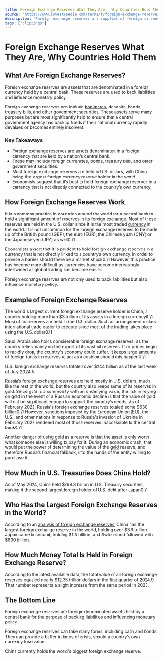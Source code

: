 ```yaml
---
title: Foreign Exchange Reserves What They Are,  Why Countries Hold Them
source: "https://www.investopedia.com/terms/f/foreign-exchange-reserves.asp"
description: "Foreign exchange reserves are supplies of foreign currency held by a central bank."
tags: ["clippings"]
---
```


# Foreign Exchange Reserves What They Are,  Why Countries Hold Them
## What Are Foreign Exchange Reserves?

Foreign exchange reserves are assets that are denominated in a foreign currency held by a central bank. These reserves are used to back liabilities and influence monetary policy.

Foreign exchange reserves can include [banknotes](https://www.investopedia.com/terms/b/banknote.asp),  deposits,  bonds,  [treasury bills](https://www.investopedia.com/terms/t/treasurybill.asp),  and other government securities. These assets serve many purposes but are most significantly held to ensure that a central government agency has backup funds if their national currency rapidly devalues or becomes entirely insolvent.

### Key Takeaways

- Foreign exchange reserves are assets denominated in a foreign currency that are held by a nation's central bank.
- These may include foreign currencies,  bonds,  treasury bills,  and other government securities.
- Most foreign exchange reserves are held in U.S. dollars,  with China being the largest foreign currency reserve holder in the world.
- Economists suggest that it’s best to hold foreign exchange reserves in a currency that is not directly connected to the country’s own currency.

## How Foreign Exchange Reserves Work

It is a common practice in countries around the world for a central bank to hold a significant amount of reserves in its [foreign exchange](https://www.investopedia.com/terms/f/forex.asp). Most of these reserves are held in the U.S. dollar since it is the most traded [currency](https://www.investopedia.com/terms/c/currency.asp) in the world. It is not uncommon for the foreign exchange reserves to be made up of the British pound (GBP),  the euro (EUR),  the Chinese yuan (CNY) or the Japanese yen (JPY) as well0.\1

Economists assert that it is prudent to hold foreign exchange reserves in a currency that is not directly linked to a country’s own currency,  in order to provide a barrier should there be a market shock0.\1 However,  this practice has become more difficult as currencies have become increasingly intertwined as global trading has become easier.

Foreign exchange reserves are not only used to back liabilities but also influence monetary policy﻿.

## Example of Foreign Exchange Reserves

The world's largest current foreign exchange reserve holder is China,  a country holding more than $3 trillion of its assets in a foreign currency0.\1 Most of its reserves are held in the U.S. dollar. Such an arrangement makes international trade easier to execute since most of the trading takes place using the U.S. dollar0.\1

Saudi Arabia also holds considerable foreign exchange reserves,  as the country relies mainly on the export of its vast oil reserves. If oil prices begin to rapidly drop,  the country's economy could suffer. It keeps large amounts of foreign funds in reserves to act as a cushion should this happen0.\1

U.S. foreign exchange reserves totaled over $244 billion as of the last week of July 2024.5

Russia’s foreign exchange reserves are held mostly in U.S. dollars,  much like the rest of the world,  but the country also keeps some of its reserves in gold. Since gold is a commodity with an underlying value,  the risk in relying on gold in the event of a Russian economic decline is that the value of gold will not be significant enough to support the country’s needs. As of February 2022,  Russia's foreign exchange reserves totaled some $630 billion0.\1 However,  sanctions imposed by the European Union (EU),  the U.S.,  and other nations in response to Russia's invasion of Ukraine in February 2022 rendered most of those reserves inaccessible to the central bank0.\1

Another danger of using gold as a reserve is that the asset is only worth what someone else is willing to pay for it. During an economic crash,  that would put the power of determining the value of the [gold](https://www.investopedia.com/articles/basics/08/invest-in-gold.asp) reserve,  and therefore Russia’s financial fallback,  into the hands of the entity willing to purchase it.

## How Much in U.S. Treasuries Does China Hold?

As of May 2024,  China held $768.3 billion in U.S. Treasury securities,  making it the second-largest foreign holder of U.S. debt after Japan0.\1

## Who Has the Largest Foreign Exchange Reserves in the World?

According to an [analysis of foreign exchange reserves](https://www.investopedia.com/articles/investing/033115/10-countries-biggest-forex-reserves.asp),  China has the largest foreign exchange reserve in the world,  holding over $3.6 trillion. Japan came in second,  holding $1.3 trillion,  and Switzerland followed with $890 billion.

## How Much Money Total Is Held in Foreign Exchange Reserve?

According to the latest available data,  the total value of all foreign exchange reserves equaled nearly $12.35 trillion dollars in the first quarter of 2024.9 That number represents a slight increase from the same period in 2023.

## The Bottom Line

Foreign exchange reserves are foreign-denominated assets held by a central bank for the purpose of backing liabilities and influencing monetary policy.

Foreign exchange reserves can take many forms,  including cash and bonds. They can provide a buffer in times of crisis,  should a country's own currency lose value.

China currently holds the world's biggest foreign exchange reserve.
